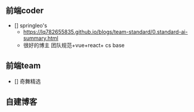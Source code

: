## 前端coder

- [] springleo's
  -  https://lq782655835.github.io/blogs/team-standard/0.standard-ai-summary.html
  - 很好的博主  团队规范+vue+react+ cs base

## 前端team
 - [] 奇舞精选


## 自建博客

